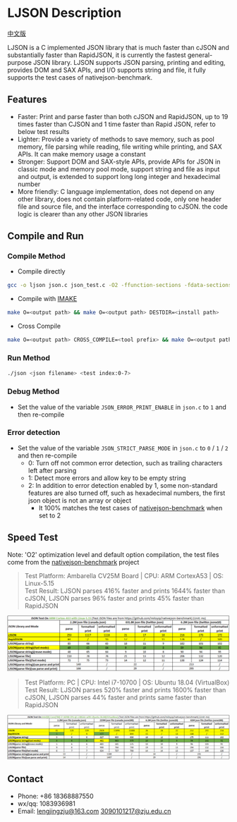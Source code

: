 # LJSON Description

[中文版](./README_zh-cn.md)

LJSON is a C implemented JSON library that is much faster than cJSON and substantially faster than RapidJSON, it is currently the fastest general-purpose JSON library.
LJSON supports JSON parsing, printing and editing, provides DOM and SAX APIs, and I/O supports string and file, it fully supports the test cases of nativejson-benchmark.

## Features

* Faster: Print and parse faster than both cJSON and RapidJSON, up to 19 times faster than CJSON and 1 time faster than Rapid JSON, refer to below test results
* Lighter: Provide a variety of methods to save memory, such as pool memory, file parsing while reading, file writing while printing, and SAX APIs. It can make memory usage a constant
* Stronger: Support DOM and SAX-style APIs, provide APIs for JSON in classic mode and memory pool mode, support string and file as input and output, is extended to support long long integer and hexadecimal number
* More friendly: C language implementation, does not depend on any other library, does not contain platform-related code, only one header file and source file, and the interface corresponding to cJSON. the code logic is clearer than any other JSON libraries

## Compile and Run

### Compile Method

* Compile directly

```sh
gcc -o ljson json.c json_test.c -O2 -ffunction-sections -fdata-sections -W -Wall
```

* Compile with [IMAKE](https://github.com/lengjingzju/cbuild-ng)

```sh
make O=<output path> && make O=<output path> DESTDIR=<install path>
```

* Cross Compile

```sh
make O=<output path> CROSS_COMPILE=<tool prefix> && make O=<output path> DESTDIR=<install path>
```

### Run Method

```sh
./json <json filename> <test index:0-7>
```

### Debug Method

* Set the value of the variable `JSON_ERROR_PRINT_ENABLE` in `json.c` to `1` and then re-compile

### Error detection

* Set the value of the variable `JSON_STRICT_PARSE_MODE` in `json.c` to `0` / `1` / `2` and then re-compile
    * 0: Turn off not common error detection, such as trailing characters left after parsing
    * 1: Detect more errors and allow key to be empty string
    * 2: In addition to error detection enabled by 1, some non-standard features are also turned off, such as hexadecimal numbers, the first json object is not an array or object
        * It 100% matches the test cases of  [nativejson-benchmark](https://github.com/miloyip/nativejson-benchmark) when set to 2

## Speed Test

Note: 'O2' optimization level and default option compilation, the test files come from the [nativejson-benchmark](https://github.com/miloyip/nativejson-benchmark) project

> Test Platform: Ambarella CV25M Board | CPU: ARM CortexA53 | OS: Linux-5.15<br>
> Test Result: LJSON parses 416% faster and prints 1644% faster than cJSON, LJSON parses 96% faster and prints 45% faster than RapidJSON

![AARCH64-Linux Test Result](test_result/test_for_aarch64.png)

> Test Platform: PC | CPU: Intel i7-10700 | OS: Ubuntu 18.04 (VirtualBox)<br>
> Test Result: LJSON parses 520% faster and prints 1600% faster than cJSON, LJSON parses 44% faster and prints same faster than RapidJSON

![x86_64-Linux Test Result](test_result/test_for_x86_64.png)

## Contact

* Phone: +86 18368887550
* wx/qq: 1083936981
* Email: lengjingzju@163.com 3090101217@zju.edu.cn
